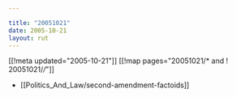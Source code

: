 ```yaml
---

title: "20051021"
date: 2005-10-21
layout: rut
---
```


[[!meta updated="2005-10-21"]]
[[!map pages="20051021/* and ! 20051021/*/*"]]
* [[Politics_And_Law/second-amendment-factoids]]
